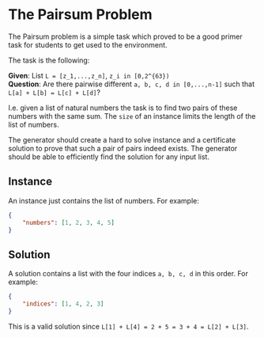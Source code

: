 # The Pairsum Problem

The Pairsum problem is a simple task which proved to be a good primer task for students to get used to the environment.

The task is the following:

**Given**: List `L = [z_1,...,z_n]`, `z_i in [0,2^{63})`  
**Question**: Are there pairwise different `a, b, c, d in [0,...,n-1]` such that `L[a] + L[b] = L[c] + L[d]`?  

I.e. given a list of natural numbers the task is to find two pairs of these numbers with the same sum.
The `size` of an instance limits the length of the list of numbers.

The generator should create a hard to solve instance and a certificate solution to prove that such a pair of pairs
indeed exists. The generator should be able to efficiently find the solution for any input list.

## Instance
An instance just contains the list of numbers. For example:
```json
{
    "numbers": [1, 2, 3, 4, 5]
}
```
## Solution
A solution contains a list with the four indices `a, b, c, d` in this order. For example:
```json
{
    "indices": [1, 4, 2, 3]
}
```
This is a valid solution since `L[1] + L[4] = 2 + 5 = 3 + 4 = L[2] + L[3]`.
